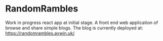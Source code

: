 # RandomRambles
Work in progress react app at initial stage. A front end web application of browse and share simple blogs.
The blog is currently deployed at: https://randomrambles.aywin.uk/
